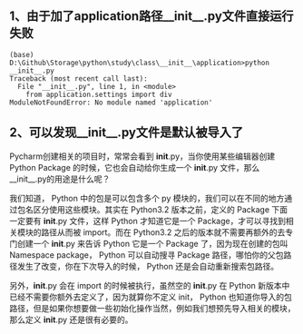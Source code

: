 ## 1、由于加了application路径__init__.py文件直接运行失败
```
(base) D:\Github\Storage\python\study\class\__init__\application>python __init__.py
Traceback (most recent call last):
  File "__init__.py", line 1, in <module>
    from application.settings import div
ModuleNotFoundError: No module named 'application'
```

## 2、可以发现__init__.py文件是默认被导入了
Pycharm创建相关的项目时，常常会看到 __init__.py，当你使用某些编辑器创建 Python Package 的时候，它也会自动给你生成一个 __init__.py 文件，那么__init__.py的用途是什么呢？

我们知道， Python 中的包是可以包含多个 py 模块的，我们可以在不同的地方通过包名区分使用这些模块。其实在 Python3.2 版本之前，定义的 Package 下面一定要有 __init__.py 文件，这样 Python 才知道它是一个 Package，才可以寻找到相关模块的路径从而被 import。而在 Python3.2 之后的版本就不需要再额外的去专门创建一个 __init__.py 来告诉 Python 它是一个 Package 了，因为现在创建的包叫 Namespace package， Python 可以自动搜寻 Package 路径，哪怕你的父包路径发生了改变，你在下次导入的时候， Python 还是会自动重新搜索包路径。

另外，__init__.py 会在 import 的时候被执行，虽然空的 __init__.py 在 Python 新版本中已经不需要你额外去定义了，因为就算你不定义 init， Python 也知道你导入的包路径，但是如果你想要做一些初始化操作当然，例如我们想预先导入相关的模块，那么定义 __init__.py 还是很有必要的。